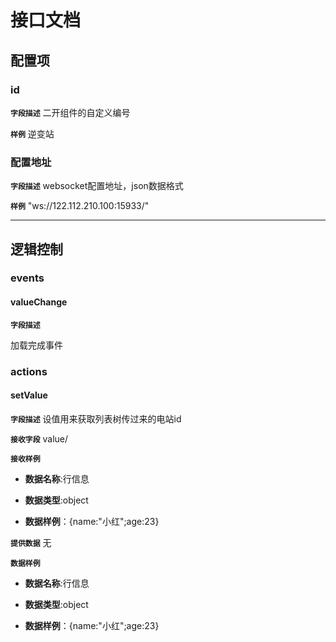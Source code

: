 <!-- 以下为接口文档样例，请根据实际组件配置项及逻辑控制输出接口文档，文档提供两份，md源文件与html，html对外供配置查阅使用 -->
# 接口文档
<!-- 给配置人员使用的配置项字段介绍及样例，没有请删除此项 -->
## 配置项
### id
**`字段描述`**
二开组件的自定义编号

**`样例`**
逆变站

### 配置地址
**`字段描述`**
websocket配置地址，json数据格式

**`样例`**
"ws://122.112.210.100:15933/"

---
<!-- 逻辑控制文档样例，没有请删除此项 -->
## 逻辑控制
### events
#### valueChange

**`字段描述`**

加载完成事件


  

### actions
#### setValue
**`字段描述`**
设值用来获取列表树传过来的电站id

**`接收字段`**
value/


<!-- 数据类型具体有number,string,object,array,objectArray -->
**`接收样例`**
+ **数据名称**:行信息
  
+ **数据类型**:object
  
+ **数据样例**：{name:"小红";age:23}
  
**`提供数据`**
无

**`数据样例`**

+ **数据名称**:行信息
  
+ **数据类型**:object
  
+ **数据样例**：{name:"小红";age:23}

